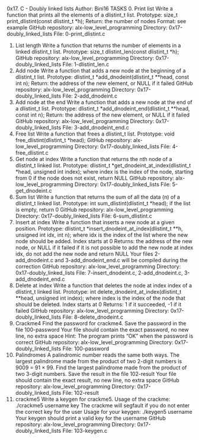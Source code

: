 0x17. C - Doubly linked lists
Author: Bini16
TASKS
0. Print list
Write a function that prints all the elements of a dlistint_t list.
Prototype: size_t print_dlistint(const dlistint_t *h);
Return: the number of nodes
Format: see example
GitHub repository: alx-low_level_programming
Directory: 0x17-doubly_linked_lists
File: 0-print_dlistint.c
1. List length
Write a function that returns the number of elements in a linked dlistint_t list.
Prototype: size_t dlistint_len(const dlistint_t *h);
GitHub repository: alx-low_level_programming
Directory: 0x17-doubly_linked_lists
File: 1-dlistint_len.c
2. Add node
Write a function that adds a new node at the beginning of a dlistint_t list.
Prototype: dlistint_t *add_dnodeint(dlistint_t **head, const int n);
Return: the address of the new element, or NULL if it failed
GitHub repository: alx-low_level_programming
Directory: 0x17-doubly_linked_lists
File: 2-add_dnodeint.c
3. Add node at the end
Write a function that adds a new node at the end of a dlistint_t list.
Prototype: dlistint_t *add_dnodeint_end(dlistint_t **head, const int n);
Return: the address of the new element, or NULL if it failed
GitHub repository: alx-low_level_programming
Directory: 0x17-doubly_linked_lists
File: 3-add_dnodeint_end.c
4. Free list
Write a function that frees a dlistint_t list.
Prototype: void free_dlistint(dlistint_t *head);
GitHub repository: alx-low_level_programming
Directory: 0x17-doubly_linked_lists
File: 4-free_dlistint.c
5. Get node at index
Write a function that returns the nth node of a dlistint_t linked list.
Prototype: dlistint_t *get_dnodeint_at_index(dlistint_t *head, unsigned int index);
where index is the index of the node, starting from 0
if the node does not exist, return NULL
GitHub repository: alx-low_level_programming
Directory: 0x17-doubly_linked_lists
File: 5-get_dnodeint.c
6. Sum list
Write a function that returns the sum of all the data (n) of a dlistint_t linked list.
Prototype: int sum_dlistint(dlistint_t *head);
if the list is empty, return 0
GitHub repository: alx-low_level_programming
Directory: 0x17-doubly_linked_lists
File: 6-sum_dlistint.c
7. Insert at index
Write a function that inserts a new node at a given position.
Prototype: dlistint_t *insert_dnodeint_at_index(dlistint_t **h, unsigned int idx, int n);
where idx is the index of the list where the new node should be added. Index starts at 0
Returns: the address of the new node, or NULL if it failed
if it is not possible to add the new node at index idx, do not add the new node and return NULL
Your files 2-add_dnodeint.c and 3-add_dnodeint_end.c will be compiled during the correction
GitHub repository: alx-low_level_programming
Directory: 0x17-doubly_linked_lists
File: 7-insert_dnodeint.c, 2-add_dnodeint.c, 3-add_dnodeint_end.c
8. Delete at index
Write a function that deletes the node at index index of a dlistint_t linked list.
Prototype: int delete_dnodeint_at_index(dlistint_t **head, unsigned int index);
where index is the index of the node that should be deleted. Index starts at 0
Returns: 1 if it succeeded, -1 if it failed
GitHub repository: alx-low_level_programming
Directory: 0x17-doubly_linked_lists
File: 8-delete_dnodeint.c
9. Crackme4
Find the password for crackme4.
Save the password in the file 100-password
Your file should contain the exact password, no new line, no extra space
Hint: The program prints “OK” when the password is correct
GitHub repository: alx-low_level_programming
Directory: 0x17-doubly_linked_lists
File: 100-password
10. Palindromes
A palindromic number reads the same both ways. The largest palindrome made from the product of two 2-digit numbers is 9009 = 91 × 99.
Find the largest palindrome made from the product of two 3-digit numbers.
Save the result in the file 102-result
Your file should contain the exact result, no new line, no extra space
GitHub repository: alx-low_level_programming
Directory: 0x17-doubly_linked_lists
File: 102-result
11. crackme5
Write a keygen for crackme5.
Usage of the crackme: ./crackme5 username key
The crackme will segfault if you do not enter the correct key for the user
Usage for your keygen: ./keygen5 username
Your keygen should print a valid key for the username
GitHub repository: alx-low_level_programming
Directory: 0x17-doubly_linked_lists
File: 103-keygen.c
